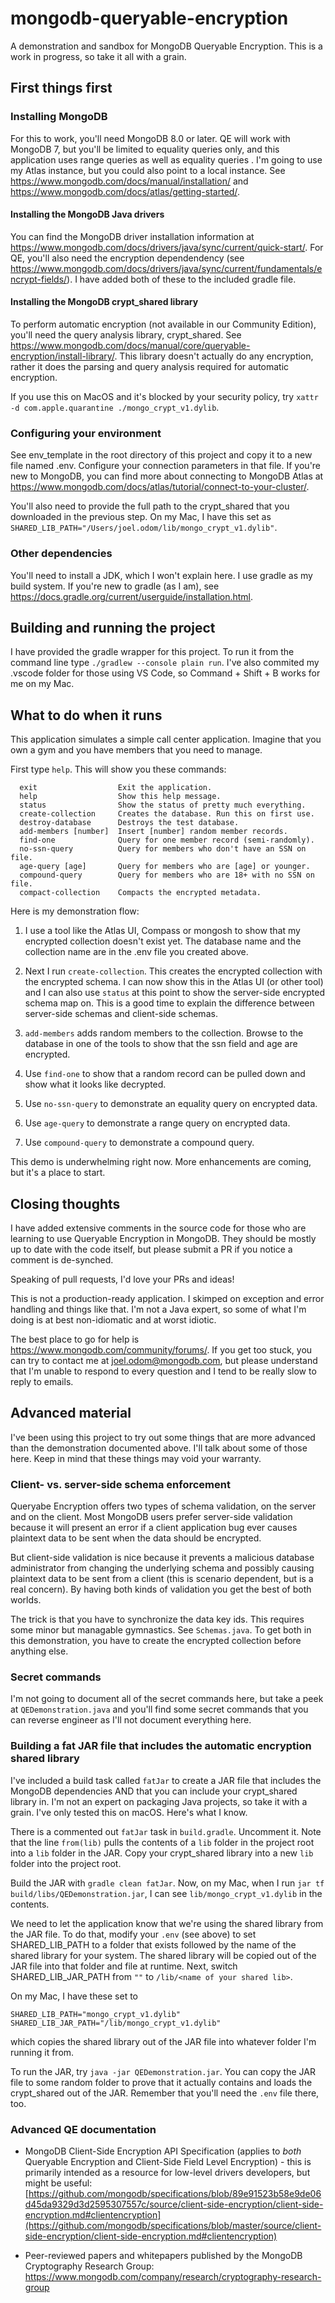 # mongodb-queryable-encryption
A demonstration and sandbox for MongoDB Queryable Encryption. This is a work
in progress, so take it all with a grain.

## First things first

### Installing MongoDB

For this to work, you'll need MongoDB 8.0 or later. QE will work with MongoDB 7,
but you'll be limited to equality queries only, and this application uses range
queries as well as equality queries . I'm going to use my Atlas
instance, but you could also point to a local instance.
See https://www.mongodb.com/docs/manual/installation/ and
https://www.mongodb.com/docs/atlas/getting-started/.

#### Installing the MongoDB Java drivers

You can find the MongoDB driver installation information at
https://www.mongodb.com/docs/drivers/java/sync/current/quick-start/. For QE,
you'll also need the encryption dependendency (see
https://www.mongodb.com/docs/drivers/java/sync/current/fundamentals/encrypt-fields/).
I have added both of these to the included gradle file.

#### Installing the MongoDB crypt_shared library

To perform automatic encryption (not available in our Community Edition),
you'll need the query analysis library, crypt_shared. See
https://www.mongodb.com/docs/manual/core/queryable-encryption/install-library/.
This library doesn't actually do any encryption, rather it does the parsing
and query analysis required for automatic encryption.

If you use this on MacOS and it's blocked by your security policy, try
`xattr -d com.apple.quarantine ./mongo_crypt_v1.dylib`.

### Configuring your environment

See env_template in the root directory of this project and copy it to
a new file named .env. Configure your connection parameters in that file.
If you're new to MongoDB, you can find more about connecting to MongoDB
Atlas at https://www.mongodb.com/docs/atlas/tutorial/connect-to-your-cluster/.

You'll also need to provide the full path to the crypt_shared that you downloaded
in the previous step. On my Mac, I have this set as
`SHARED_LIB_PATH="/Users/joel.odom/lib/mongo_crypt_v1.dylib"`.

### Other dependencies

You'll need to install a JDK, which I won't explain here.
I use gradle as my build system. If you're new to gradle (as I am), see
https://docs.gradle.org/current/userguide/installation.html.

## Building and running the project

I have provided the gradle wrapper for this project. To run it from the command
line type `./gradlew --console plain run`. I've also commited my .vscode folder
for those using VS Code, so Command + Shift + B works for me on my Mac.

## What to do when it runs

This application simulates a simple call center application. Imagine that you
own a gym and you have members that you need to manage.

First type `help`. This will show you these commands:

```
  exit                  Exit the application.
  help                  Show this help message.
  status                Show the status of pretty much everything.
  create-collection     Creates the database. Run this on first use.
  destroy-database      Destroys the test database.
  add-members [number]  Insert [number] random member records.
  find-one              Query for one member record (semi-randomly).
  no-ssn-query          Query for members who don't have an SSN on file.
  age-query [age]       Query for members who are [age] or younger.
  compound-query        Query for members who are 18+ with no SSN on file.
  compact-collection    Compacts the encrypted metadata.
```

Here is my demonstration flow:

1. I use a tool like the Atlas UI, Compass or mongosh to show that my encrypted
collection doesn't exist yet. The database name and the collection name are
in the .env file you created above.

2. Next I run `create-collection`. This creates the encrypted collection with the
encrypted schema. I can now show this in the Atlas UI (or other tool) and
I can also use `status` at this point to show the server-side encrypted schema
map on. This is a good time to explain the difference between server-side
schemas and client-side schemas.

3. `add-members` adds random members to the collection. Browse to the database
in one of the tools to show that the ssn field and age are encrypted.

4. Use `find-one` to show that a random record can be pulled down and show what
it looks like decrypted.

5. Use `no-ssn-query` to demonstrate an equality query on encrypted data.

6. Use `age-query` to demonstrate a range query on encrypted data.

7. Use `compound-query` to demonstrate a compound query.

This demo is underwhelming right now. More enhancements are coming, but it's a
place to start.

## Closing thoughts

I have added extensive comments in the source code for those who are learning
to use Queryable Encryption in MongoDB. They should be mostly up to date
with the code itself, but please submit a PR if you notice a comment is
de-synched.

Speaking of pull requests, I'd love your PRs and ideas!

This is not a production-ready application. I skimped on exception and error
handling and things like that. I'm not a Java expert, so some of what I'm
doing is at best non-idiomatic and at worst idiotic.

The best place to go for help is https://www.mongodb.com/community/forums/.
If you get too stuck, you can try to contact me at joel.odom@mongodb.com, but
please understand that I'm unable to respond to every question and I tend
to be really slow to reply to emails.

## Advanced material

I've been using this project to try out some things that are more advanced than
the demonstration documented above. I'll talk about some of those here. Keep
in mind that these things may void your warranty.

### Client- vs. server-side schema enforcement

Queryabe Encryption offers two types of schema validation, on the server and
on the client. Most MongoDB users prefer server-side validation because it
will present an error if a client application bug ever causes plaintext data
to be sent when the data should be encrypted.

But client-side validation is nice because it prevents a malicious database
administrator from changing the underlying schema and possibly causing
plaintext data to be sent from a client (this is scenario dependent, but is a
real concern). By having both kinds of validation you get the best of both
worlds.

The trick is that you have to synchronize the data key ids. This requires some
minor but managable gymnastics. See `Schemas.java`. To get both in this
demonstration, you have to create the encrypted collection before anything else.

### Secret commands

I'm not going to document all of the secret commands here, but take a peek at
`QEDemonstration.java` and you'll find some secret commands that you can
reverse engineer as I'll not document everything here.

### Building a fat JAR file that includes the automatic encryption shared library

I've included a build task called `fatJar` to create a JAR file that includes
the MongoDB dependencies AND that you can include your crypt_shared library in.
I'm not an expert on packaging Java projects, so take it with a grain.
I've only tested this on macOS. Here's what I know.

There is a commented out `fatJar` task in `build.gradle`. Uncomment it. Note
that the line `from(lib)` pulls the contents of a `lib` folder in the project
root into a `lib` folder in the JAR. Copy your crypt_shared library into a new
`lib` folder into the project root.

Build the JAR with `gradle clean fatJar`. Now, on my Mac, when I run
`jar tf build/libs/QEDemonstration.jar`, I can see `lib/mongo_crypt_v1.dylib` in
the contents.

We need to let the application know that we're using the shared library
from the JAR file. To do that, modify your `.env` (see above) to set
SHARED_LIB_PATH to a folder that exists followed by the name of the shared
library for your system. The shared library will be copied out
of the JAR file into that folder and file at runtime.
Next, switch SHARED_LIB_JAR_PATH from `""` to `/lib/<name of your shared lib>`.

On my Mac, I have these set to

```
SHARED_LIB_PATH="mongo_crypt_v1.dylib"
SHARED_LIB_JAR_PATH="/lib/mongo_crypt_v1.dylib"
```

which copies the shared library out of the JAR file into whatever folder
I'm running it from.

To run the JAR, try `java -jar QEDemonstration.jar`. You can copy the JAR file
to some random folder to prove that it actually contains and loads the
crypt_shared out of the JAR. Remember that you'll need the `.env` file there,
too.

### Advanced QE documentation

* MongoDB Client-Side Encryption API Specification (applies to _both_ Queryable Encryption and Client-Side Field Level Encryption) - this is primarily intended as a resource for low-level drivers developers, but might be useful: [https://github.com/mongodb/specifications/blob/89e91523b58e9de06d45da9329d3d2595307557c/source/client-side-encryption/client-side-encryption.md#clientencryption](https://github.com/mongodb/specifications/blob/master/source/client-side-encryption/client-side-encryption.md#clientencryption)

* Peer-reviewed papers and whitepapers published by the MongoDB Cryptography Research Group: https://www.mongodb.com/company/research/cryptography-research-group

